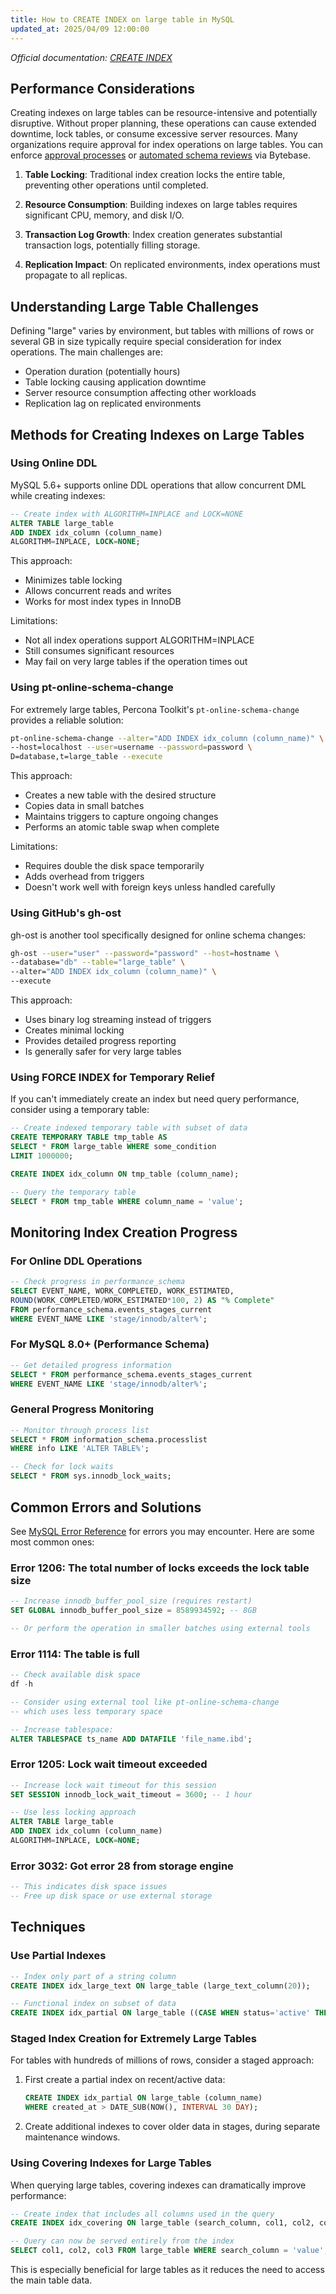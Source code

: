 ```yaml
---
title: How to CREATE INDEX on large table in MySQL
updated_at: 2025/04/09 12:00:00
---
```


_Official documentation: [CREATE INDEX](https://dev.mysql.com/doc/refman/8.0/en/create-index.html)_

## Performance Considerations

<HintBlock type="info">

Creating indexes on large tables can be resource-intensive and potentially disruptive. Without proper planning, these operations can cause extended downtime, lock tables, or consume excessive server resources. Many organizations require approval for index operations on large tables. You can enforce [approval processes](/docs/administration/custom-approval/) or [automated schema reviews](/docs/sql-review/review-rules/#index) via Bytebase.

</HintBlock>

1. **Table Locking**: Traditional index creation locks the entire table, preventing other operations until completed.

2. **Resource Consumption**: Building indexes on large tables requires significant CPU, memory, and disk I/O.

3. **Transaction Log Growth**: Index creation generates substantial transaction logs, potentially filling storage.

4. **Replication Impact**: On replicated environments, index operations must propagate to all replicas.

## Understanding Large Table Challenges

Defining "large" varies by environment, but tables with millions of rows or several GB in size typically require special consideration for index operations. The main challenges are:

- Operation duration (potentially hours)
- Table locking causing application downtime
- Server resource consumption affecting other workloads
- Replication lag on replicated environments

## Methods for Creating Indexes on Large Tables

### Using Online DDL

MySQL 5.6+ supports online DDL operations that allow concurrent DML while creating indexes:

```sql
-- Create index with ALGORITHM=INPLACE and LOCK=NONE
ALTER TABLE large_table
ADD INDEX idx_column (column_name)
ALGORITHM=INPLACE, LOCK=NONE;
```

This approach:

- Minimizes table locking
- Allows concurrent reads and writes
- Works for most index types in InnoDB

Limitations:

- Not all index operations support ALGORITHM=INPLACE
- Still consumes significant resources
- May fail on very large tables if the operation times out

### Using pt-online-schema-change

For extremely large tables, Percona Toolkit's `pt-online-schema-change` provides a reliable solution:

```bash
pt-online-schema-change --alter="ADD INDEX idx_column (column_name)" \
--host=localhost --user=username --password=password \
D=database,t=large_table --execute
```

This approach:

- Creates a new table with the desired structure
- Copies data in small batches
- Maintains triggers to capture ongoing changes
- Performs an atomic table swap when complete

Limitations:

- Requires double the disk space temporarily
- Adds overhead from triggers
- Doesn't work well with foreign keys unless handled carefully

### Using GitHub's gh-ost

gh-ost is another tool specifically designed for online schema changes:

```bash
gh-ost --user="user" --password="password" --host=hostname \
--database="db" --table="large_table" \
--alter="ADD INDEX idx_column (column_name)" \
--execute
```

This approach:

- Uses binary log streaming instead of triggers
- Creates minimal locking
- Provides detailed progress reporting
- Is generally safer for very large tables

### Using FORCE INDEX for Temporary Relief

If you can't immediately create an index but need query performance, consider using a temporary table:

```sql
-- Create indexed temporary table with subset of data
CREATE TEMPORARY TABLE tmp_table AS
SELECT * FROM large_table WHERE some_condition
LIMIT 1000000;

CREATE INDEX idx_column ON tmp_table (column_name);

-- Query the temporary table
SELECT * FROM tmp_table WHERE column_name = 'value';
```

## Monitoring Index Creation Progress

### For Online DDL Operations

```sql
-- Check progress in performance_schema
SELECT EVENT_NAME, WORK_COMPLETED, WORK_ESTIMATED,
ROUND(WORK_COMPLETED/WORK_ESTIMATED*100, 2) AS "% Complete"
FROM performance_schema.events_stages_current
WHERE EVENT_NAME LIKE 'stage/innodb/alter%';
```

### For MySQL 8.0+ (Performance Schema)

```sql
-- Get detailed progress information
SELECT * FROM performance_schema.events_stages_current
WHERE EVENT_NAME LIKE 'stage/innodb/alter%';
```

### General Progress Monitoring

```sql
-- Monitor through process list
SELECT * FROM information_schema.processlist
WHERE info LIKE 'ALTER TABLE%';

-- Check for lock waits
SELECT * FROM sys.innodb_lock_waits;
```

## Common Errors and Solutions

See [MySQL Error Reference](/reference/mysql/error/overview/) for errors you may encounter. Here are some most common ones:

### Error 1206: The total number of locks exceeds the lock table size

```sql
-- Increase innodb_buffer_pool_size (requires restart)
SET GLOBAL innodb_buffer_pool_size = 8589934592; -- 8GB

-- Or perform the operation in smaller batches using external tools
```

### Error 1114: The table is full

```sql
-- Check available disk space
df -h

-- Consider using external tool like pt-online-schema-change
-- which uses less temporary space

-- Increase tablespace:
ALTER TABLESPACE ts_name ADD DATAFILE 'file_name.ibd';
```

### Error 1205: Lock wait timeout exceeded

```sql
-- Increase lock wait timeout for this session
SET SESSION innodb_lock_wait_timeout = 3600; -- 1 hour

-- Use less locking approach
ALTER TABLE large_table
ADD INDEX idx_column (column_name)
ALGORITHM=INPLACE, LOCK=NONE;
```

### Error 3032: Got error 28 from storage engine

```sql
-- This indicates disk space issues
-- Free up disk space or use external storage
```

## Techniques

### Use Partial Indexes

```sql
-- Index only part of a string column
CREATE INDEX idx_large_text ON large_table (large_text_column(20));

-- Functional index on subset of data
CREATE INDEX idx_partial ON large_table ((CASE WHEN status='active' THEN id END));
```

### Staged Index Creation for Extremely Large Tables

For tables with hundreds of millions of rows, consider a staged approach:

1. First create a partial index on recent/active data:

   ```sql
   CREATE INDEX idx_partial ON large_table (column_name)
   WHERE created_at > DATE_SUB(NOW(), INTERVAL 30 DAY);
   ```

2. Create additional indexes to cover older data in stages, during separate maintenance windows.

### Using Covering Indexes for Large Tables

When querying large tables, covering indexes can dramatically improve performance:

```sql
-- Create index that includes all columns used in the query
CREATE INDEX idx_covering ON large_table (search_column, col1, col2, col3);

-- Query can now be served entirely from the index
SELECT col1, col2, col3 FROM large_table WHERE search_column = 'value';
```

This is especially beneficial for large tables as it reduces the need to access the main table data.
